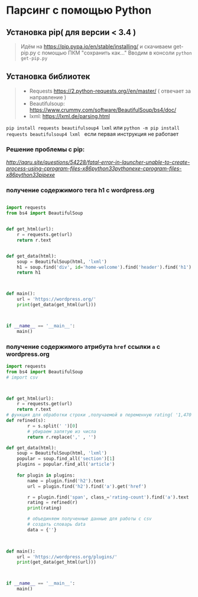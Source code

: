 
# Парсинг с помощью Python

## Установка pip( для версии < 3.4 )

> Идём на https://pip.pypa.io/en/stable/installing/ и скачиваем get-pip.py с помощью ПКМ "сохранить как..."
> Вводим в консоли ```python get-pip.py```

## Установка библиотек

>* Requests https://2.python-requests.org//en/master/ ( отвечает за направление  )
>* Beautifulsoup: https://www.crummy.com/software/BeautifulSoup/bs4/doc/
>* lxml: https://lxml.de/parsing.html

``` pip install requests beautifulsoup4 lxml ``` или ```python -m pip install requests beautifulsoup4 lxml ``` если первая инструкция не работает
### Решение проблемы с pip:
*http://qaru.site/questions/54228/fatal-error-in-launcher-unable-to-create-process-using-cprogram-files-x86python33pythonexe-cprogram-files-x86python33pipexe*

### получение содержимого тега h1 с wordpress.org
```python

import requests
from bs4 import BeautifulSoup


def get_html(url):
    r = requests.get(url)
    return r.text


def get_data(html):
    soup = BeautifulSoup(html, 'lxml')
    h1 = soup.find('div', id='home-welcome').find('header').find('h1').text
    return h1



def main():
    url = 'https://wordpress.org/'
    print(get_data(get_html(url)))



if __name__ == '__main__':
    main()

```


### получение содержимого атрибута ```href``` ссылки ```a``` с wordpress.org
```python
import requests
from bs4 import BeautifulSoup
# import csv



def get_html(url):
    r = requests.get(url)
    return r.text
# функция для обработки строки ,получаемой в переменную rating( '1,470 total ratings')
def refined(s):
        r = s.split(' ')[0]
        # убираем запятую из числа            
        return r.replace(',' , '')    

def get_data(html):
    soup = BeautifulSoup(html, 'lxml')
    popular = soup.find_all('section')[1]
    plugins = popular.find_all('article')
    
    for plugin in plugins:
        name = plugin.find('h2').text
        url = plugin.find('h2').find('a').get('href')

        r = plugin.find('span', class_='rating-count').find('a').text
        rating = refined(r)
        print(rating)

        # объединяем полученные данные для работы с csv
        # создать словарь data
        data = {''}
        


def main():
    url = 'https://wordpress.org/plugins/'
    print(get_data(get_html(url)))



if __name__ == '__main__':
    main()

```
